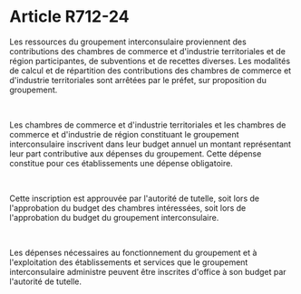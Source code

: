 # Article R712-24

<p>Les ressources du groupement interconsulaire proviennent des contributions des chambres de commerce et d'industrie territoriales et de région participantes, de subventions et de recettes diverses. Les modalités de calcul et de répartition des contributions des chambres de commerce et d'industrie territoriales sont arrêtées par le préfet, sur proposition du groupement.</p><p><br/></p><p>Les chambres de commerce et d'industrie territoriales et les chambres de commerce et d'industrie de région constituant le groupement interconsulaire inscrivent dans leur budget annuel un montant représentant leur part contributive aux dépenses du groupement. Cette dépense constitue pour ces établissements une dépense obligatoire.</p><p><br/></p><p>Cette inscription est approuvée par l'autorité de tutelle, soit lors de l'approbation du budget des chambres intéressées, soit lors de l'approbation du budget du groupement interconsulaire.</p><p><br/></p><p>Les dépenses nécessaires au fonctionnement du groupement et à l'exploitation des établissements et services que le groupement interconsulaire administre peuvent être inscrites d'office à son budget par l'autorité de tutelle.</p>